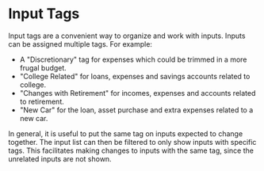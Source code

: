 # Input Tags

Input tags are a convenient way to organize and work with inputs. Inputs can be assigned multiple tags. For example:

  * A "Discretionary" tag for expenses which could be trimmed in a more frugal budget.
  * "College Related" for loans, expenses and savings accounts related to college.
  * "Changes with Retirement" for incomes, expenses and accounts related to retirement.
  * "New Car" for the loan, asset purchase and extra expenses related to a new car.
  
In general, it is useful to put the same tag on inputs expected to change together. The input list can then be filtered to only show inputs with specific tags. This facilitates making changes to inputs with the same tag, since the unrelated inputs are not shown.